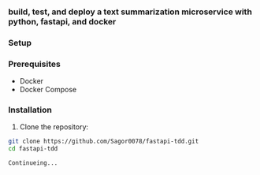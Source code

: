 ### build, test, and deploy a text summarization microservice with python, fastapi, and docker
### Setup

### Prerequisites

- Docker
- Docker Compose

### Installation

1. Clone the repository:

```sh
git clone https://github.com/Sagor0078/fastapi-tdd.git
cd fastapi-tdd
```
```bash
Continueing...
```
